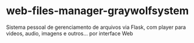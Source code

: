 # web-files-manager-graywolfsystem
Sistema pessoal de gerenciamento de arquivos via Flask, com player para videos, audio, imagens e outros... por interface Web
